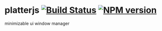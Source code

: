 platterjs [![Build Status](https://travis-ci.org/typesettin/platter.svg?branch=master)](https://travis-ci.org/typesettin/platter) [![NPM version](https://badge.fury.io/js/platterjs.svg)](http://badge.fury.io/js/platterjs)
=========

minimizable ui window manager
